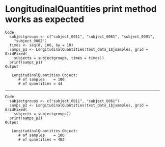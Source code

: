 # LongitudinalQuantities print method works as expected

    Code
      subjectgroups <- c("subject_0011", "subject_0061", "subject_0001",
        "subject_0002")
      times <- seq(0, 100, by = 10)
      samps_p1 <- LongitudinalQuantities(test_data_1$jsamples, grid = GridFixed(
        subjects = subjectgroups, times = times))
      print(samps_p1)
    Output
      
       LongitudinalQuantities Object:
          # of samples    = 100
          # of quantities = 44 
      

---

    Code
      subjectgroups <- c("subject_0011", "subject_0061")
      samps_p2 <- LongitudinalQuantities(test_data_1$jsamples, grid = GridFixed(
        subjects = subjectgroups))
      print(samps_p2)
    Output
      
       LongitudinalQuantities Object:
          # of samples    = 100
          # of quantities = 402 
      

